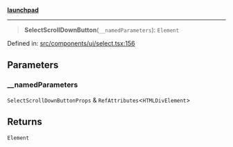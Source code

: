 [**launchpad**](index.md)

***

> **SelectScrollDownButton**(`__namedParameters`): `Element`

Defined in: [src/components/ui/select.tsx:156](https://github.com/victorbratov/launchpad/blob/6dd13cd77753e59ec2a031fc7279545899826925/src/components/ui/select.tsx#L156)

## Parameters

### \_\_namedParameters

`SelectScrollDownButtonProps` & `RefAttributes`\<`HTMLDivElement`\>

## Returns

`Element`
